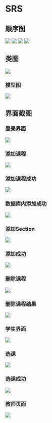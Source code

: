 # SRS
## 顺序图
![](pic/1.jpg)
![](pic/2.png)
![](pic/3.png)
![](pic/退课顺序图.png)
## 类图
![](pic/4.png)
### 模型图
![](pic/5.png)
## 界面截图
### 登录界面
![](pic/登录界面.png)
### 添加课程
![](pic/添加课程.png)
### 添加课程成功
![](pic/添加Course成功.png)
### 数据库内添加成功
![](pic/数据库添加Course成功.png)
### 添加Section
![](pic/添加Section.png)
### 添加成功
![](pic/添加Section成功.png)
### 删除课程
![](pic/删除成功.png)
### 删除课程结果
![](pic/删除结果.png)
### 学生界面
![](pic/学生页面.png)
### 选课
![](pic/选课成功.png)
### 选课成功
![](pic/选课成功1.png)
### 教师页面
![](pic/教师页面.png)


















